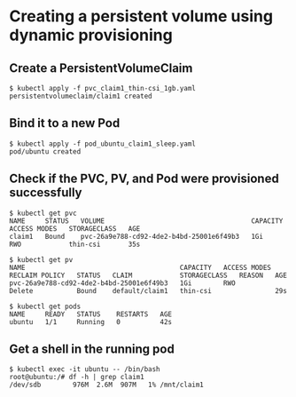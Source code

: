 
# Creating a persistent volume using dynamic provisioning

## Create a PersistentVolumeClaim

```
$ kubectl apply -f pvc_claim1_thin-csi_1gb.yaml
persistentvolumeclaim/claim1 created
```

## Bind it to a new Pod

```
$ kubectl apply -f pod_ubuntu_claim1_sleep.yaml
pod/ubuntu created
```

## Check if the PVC, PV, and Pod were provisioned successfully

```
$ kubectl get pvc
NAME     STATUS   VOLUME                                     CAPACITY   ACCESS MODES   STORAGECLASS   AGE
claim1   Bound    pvc-26a9e788-cd92-4de2-b4bd-25001e6f49b3   1Gi        RWO            thin-csi       35s

$ kubectl get pv
NAME                                       CAPACITY   ACCESS MODES   RECLAIM POLICY   STATUS   CLAIM            STORAGECLASS   REASON   AGE
pvc-26a9e788-cd92-4de2-b4bd-25001e6f49b3   1Gi        RWO            Delete           Bound    default/claim1   thin-csi                29s

$ kubectl get pods
NAME     READY   STATUS    RESTARTS   AGE
ubuntu   1/1     Running   0          42s
```

## Get a shell in the running pod

```
$ kubectl exec -it ubuntu -- /bin/bash
root@ubuntu:/# df -h | grep claim1
/dev/sdb        976M  2.6M  907M   1% /mnt/claim1
```

